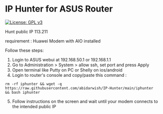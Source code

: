 # IP Hunter for ASUS Router

[![License: GPL v3](https://img.shields.io/badge/License-GPLv3-blue.svg)](https://www.gnu.org/licenses/gpl-3.0)

Hunt public IP 113.211

requirement : Huawei Modem with AIO installed

Follow these steps:

1. Login to ASUS webui at 192.168.50.1 or 192.168.1.1
2. Go to Administration > System > allow ssh, set port and press Apply
3. Open terminal like Putty on PC or Shelly on ios/android
4. Login to router's console and copy/paste this command :

```
rm -rf iphunter && wget -q https://raw.githubusercontent.com/abidarwish/IP-Hunter/main/iphunter && bash iphunter
```

5. Follow instructions on the screen and wait until your modem connects to the intended public IP
